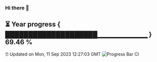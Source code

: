 ### Hi there 👋
⏳ Year progress { ████████████████████▁▁▁▁▁▁▁▁▁▁ } 69.46 %
---
⏰ Updated on Mon, 11 Sep 2023 12:27:03 GMT
![Progress Bar CI](https://github.com/liununu/liununu/workflows/Progress%20Bar%20CI/badge.svg)

